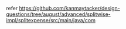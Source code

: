 refer https://github.com/kanmaytacker/design-questions/tree/august/advanced/splitwise-impl/splitexpense/src/main/java/com
